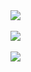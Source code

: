 <a href="https://github.com/enehry/github-readme-stats">
  <img align="center" src="https://github-readme-streak-stats.herokuapp.com/?user=enehry&theme=github-dark-blue" />
</a>
<br/>
<br/>
<a href="https://github.com/enehry/github-readme-stats">
  <img align="center" src="https://github-readme-stats.vercel.app/api?username=enehry&count_private=true&show_icons=true&theme=github_dark" />
</a>
<br/>
<br/>
<a href="https://github.com/enehry/github-readme-stats">
  <img align="center" src="https://github-readme-stats.vercel.app/api?username=enehry&count_private=true&show_icons=true&theme=github_dark" />
</a>


